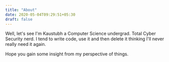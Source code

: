 ```yaml
---
title: "About"
date: 2020-05-04T09:29:51+05:30
draft: false
---
```


Well, let's see I'm Kaustubh a Computer Science undergrad. Total Cyber Security nerd. I tend to write code, use it and then delete it thinking I'll never really need it again.


Hope you gain some insight from my perspective of things.
